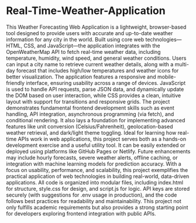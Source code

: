 # Real-Time-Weather-Application

This Weather Forecasting Web Application is a lightweight, browser-based tool designed to provide users with accurate and up-to-date weather information for any city in the world. Built using core web technologies—HTML, CSS, and JavaScript—the application integrates with the OpenWeatherMap API to fetch real-time weather data, including temperature, humidity, wind speed, and general weather conditions. Users can input a city name to retrieve current weather details, along with a multi-day forecast that includes high/low temperatures and weather icons for better visualization. The application features a responsive and mobile-friendly interface, ensuring usability across a range of devices. JavaScript is used to handle API requests, parse JSON data, and dynamically update the DOM based on user interaction, while CSS provides a clean, intuitive layout with support for transitions and responsive grids. The project demonstrates fundamental frontend development skills such as event handling, API integration, asynchronous programming (via fetch), and conditional rendering. It also lays a foundation for implementing advanced features like unit conversion (Celsius/Fahrenheit), geolocation-based weather retrieval, and dark/light theme toggling. Ideal for learning how real-time APIs work in web applications, this project serves both as a hands-on development exercise and a useful utility tool. It can be easily extended or deployed using platforms like GitHub Pages or Netlify. Future enhancements may include hourly forecasts, severe weather alerts, offline caching, or integration with machine learning models for prediction accuracy. With a focus on usability, performance, and scalability, this project exemplifies the practical application of web technologies in building real-world, data-driven applications. All code is organized into modular files, including index.html for structure, style.css for design, and script.js for logic. API keys are stored securely (with suggestions for .env usage in production), and the code follows best practices for readability and maintainability. This project not only fulfills academic requirements but also provides a strong starting point for developers exploring frontend integration with public APIs.
